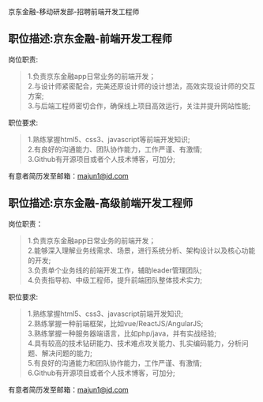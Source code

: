 京东金融-移动研发部-招聘前端开发工程师

## 职位描述:京东金融-前端开发工程师

岗位职责:

> 1.负责京东金融app日常业务的前端开发；  
> 2.与设计师紧密配合，完美还原设计师的设计想法，高效实现设计师的交互方案;  
> 3.与后端工程师密切合作，确保线上项目高效运行，关注并提升网站性能;

职位要求:

> 1.熟练掌握html5、css3、javascript等前端开发知识;  
> 2.有良好的沟通能力、团队协作能力，工作严谨、有激情;  
> 3.Github有开源项目或者个人技术博客，可加分;

有意者简历发至邮箱：[majun1@jd.com](mailto:majun1@jd.com)

## 职位描述:京东金融-高级前端开发工程师

岗位职责：

> 1.负责京东金融app日常业务的前端开发；  
> 2.能够深入理解业务线需求、场景，进行系统分析、架构设计以及核心功能的开发;  
> 3.负责单个业务线的前端开发工作，辅助leader管理团队;  
> 4.负责指导初、中级工程师，提升前端团队整体技术实力;

职位要求:

> 1.熟练掌握html5、css3、javascript前端开发知识;  
> 2.熟练掌握一种前端框架，比如vue/ReactJS/AngularJS;  
> 3.熟练掌握一种服务器端语言，比如php/java，并有实战经验;  
> 4.具有较高的技术钻研能力、技术难点攻关能力、扎实编码能力，分析问题、解决问题的能力;  
> 5.有良好的沟通能力和团队协作能力，工作严谨、有激情;  
> 6.Github有开源项目或者个人技术博客，可加分;

有意者简历发至邮箱：[majun1@jd.com](mailto:majun1@jd.com)

